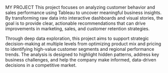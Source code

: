 MY PROJECT
This project focuses on analyzing customer behavior and sales performance using Tableau to uncover meaningful business insights. By transforming raw data into interactive dashboards and visual stories, the goal is to provide clear, actionable recommendations that can drive improvements in marketing, sales, and customer retention strategies.

Through deep data exploration, this project aims to support strategic decision-making at multiple levels from optimizing product mix and pricing to identifying high-value customer segments and regional performance trends. The analysis is designed to highlight hidden patterns, address key business challenges, and help the company make informed, data-driven decisions in a competitive market.
